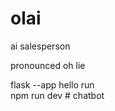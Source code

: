# olai
ai salesperson

pronounced oh lie

flask --app hello run  
npm run dev
#   c h a t b o t  
 